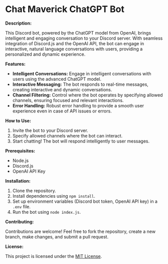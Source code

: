 # Chat Maverick ChatGPT Bot

**Description:**

This Discord bot, powered by the ChatGPT model from OpenAI, brings intelligent and engaging conversation to your Discord server. With seamless integration of Discord.js and the OpenAI API, the bot can engage in interactive, natural language conversations with users, providing a personalized and dynamic experience.

**Features:**

- **Intelligent Conversations:** Engage in intelligent conversations with users using the advanced ChatGPT model.
- **Interactive Messaging:** The bot responds to real-time messages, creating interactive and dynamic conversations.
- **Channel Filtering:** Control where the bot operates by specifying allowed channels, ensuring focused and relevant interactions.
- **Error Handling:** Robust error handling to provide a smooth user experience even in case of API issues or errors.

**How to Use:**

1. Invite the bot to your Discord server.
2. Specify allowed channels where the bot can interact.
3. Start chatting! The bot will respond intelligently to user messages.

**Prerequisites:**

- Node.js
- Discord.js
- OpenAI API Key

**Installation:**

1. Clone the repository.
2. Install dependencies using `npm install`.
3. Set up environment variables (Discord bot token, OpenAI API key) in a `.env` file.
4. Run the bot using `node index.js`.

**Contributing:**

Contributions are welcome! Feel free to fork the repository, create a new branch, make changes, and submit a pull request.

**License:**

This project is licensed under the [MIT License](LICENSE).
